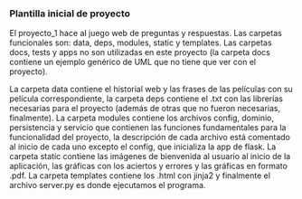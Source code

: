 ### Plantilla inicial de proyecto

El proyecto_1 hace al juego web de preguntas y respuestas. Las carpetas funcionales son: data, deps, modules, static y templates. Las carpetas docs, tests y apps no son utilizadas en este proyecto (la carpeta docs contiene un ejemplo genérico de UML que no tiene que ver con el proyecto). 

La carpeta data contiene el historial web y las frases de las películas con su película correspondiente, la carpeta deps contiene el .txt con las librerías necesarias para el proyecto (además de otras que no fueron necesarias, finalmente). La carpeta modules contiene los archivos config, dominio, persistencia y servicio que contienen las funciones fundamentales para la funcionalidad del proyecto, la descripción de cada archivo está comentado al inicio de cada uno excepto el config, que inicializa la app de flask. La carpeta static contiene las imágenes de bienvenida al usuario al inicio de la aplicación, las gráficas con los aciertos y errores y las gráficas en formato .pdf. La carpeta templates contiene los .html con jinja2 y finalmente el archivo server.py es donde ejecutamos el programa.

